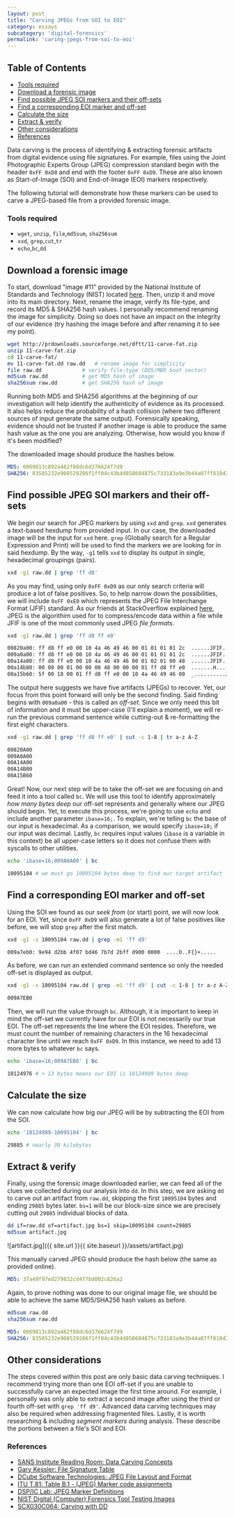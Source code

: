 ```yaml
---
layout: post
title: "Carving JPEGs from SOI to EOI"
category: essays
subcategory: 'digital-forensics'
permalink: 'caring-jpegs-from-soi-to-eoi'
---
```


## Table of Contents
* [Tools required](#tools-required)
* [Download a forensic image](#donwload-a-forensic-image)
* [Find possible JPEG SOI markers and their off-sets](#find-possible-jpeg-soi-markers-and-their-offsets)
* [Find a corresponding EOI marker and off-set](#find-a-corrresponding-eoi-marker-and-offset)
* [Calculate the size](#calculate-the-size)
* [Extract & verify](#extract-verify)
* [Other considerations](#other-considerations)
* [References](#references)

Data carving is the process of identifying & extracting forensic artifacts from digital evidence using file signatures. For example, files using the Joint Photographic Experts Group (JPEG) compression standard begin with the header `0xFF 0xD8` and end with the footer `0xFF 0xD9`. These are also known as Start-of-Image (SOI) and End-of-Image (EOI) markers respectively. 

The following tutorial will demonstrate how these markers can be used to carve a JPEG-based file from a provided forensic image. 

### Tools required
* `wget`, `unzip`, `file`,`md5sum`, `sha256sum`
* `xxd`, `grep`,`cut`,`tr`
* `echo`,`bc`,`dd`

## Download a forensic image
To start, download "image #11" provided by the National Institute of Standards and Technology (NIST) located [here](http://dftt.sourceforge.net/test11/index.html). Then, unzip it and move into its main directory. Next, rename the image, verify its file-type, and record its MD5 & SHA256 hash values. I personally recommend renaming the image for simplicity. Doing so does not have an impact on the integrity of our evidence (try hashing the image before and after renaming it to see my point).  
```bash
wget http://prdownloads.sourceforge.net/dftt/11-carve-fat.zip
unzip 11-carve-fat.zip
cd 11-carve-fat/
mv 11-carve-fat.dd raw.dd	# rename image for simplicity
file raw.dd 			# verify file-type (DOS/MBR boot sector)
md5sum raw.dd			# get MD5 hash of image
sha256sum raw.dd		# get SHA256 hash of image
```
Running both MD5 and SHA256 algorithms at the beginning of our investigation will help identify the authenticity of evidence as its processed. It also helps reduce the probability of a hash collision (where two different sources of input generate the same output). Forensically speaking, evidence should not be trusted if another image is able to produce the same hash value as the one you are analyzing. Otherwise, how would you know if it's been modified? 

The downloaded image should produce the hashes below.  
```yaml
MD5: 0069813c892a462f88dc6d376624f7d9
SHA256: 83585232e908529286f1ff04c43b4d858604875c733183a9e3b44a07ff818d26
```

## Find possible JPEG SOI markers and their off-sets
We begin our search for JPEG markers by using `xxd` and `grep`. `xxd` generates a text-based hexdump from provided input. In our case, the downloaded image will be the input for `xxd` here. `grep` (Globally search for a Regular Expression and Print) will be used to find the markers we are looking for in said hexdump. By the way, `-g1` tells `xxd` to display its output in single, hexadecimal groupings (pairs). 
```bash
xxd -g1 raw.dd | grep 'ff d8'
```
As you may find, using only `0xFF 0xD9` as our only search criteria will produce a lot of false positives. So, to help narrow down the possibilities, we will include `0xFF 0xE0` which represents the JPEG File Interchange Format (JFIF) standard. As our friends at StackOverflow explained [here](https://stackoverflow.com/questions/1427623/are-all-jpeg-files-jfif), JPEG is the algorithim used for to compress/encode data within a file while JFIF is one of the most commonly used JPEG *file formats*. 
```bash
xxd -g1 raw.dd | grep 'ff d8 ff e0'
```
```bash
00820a00: ff d8 ff e0 00 10 4a 46 49 46 00 01 01 01 01 2c  ......JFIF.....,
009a0a00: ff d8 ff e0 00 10 4a 46 49 46 00 01 01 01 01 2c  ......JFIF.....,
00a14a00: ff d8 ff e0 00 10 4a 46 49 46 00 01 02 01 00 48  ......JFIF.....H
00a14b80: 00 00 00 01 00 00 00 48 00 00 00 01 ff d8 ff e0  .......H........
00a15b60: 5f 00 18 00 01 ff d8 ff e0 00 10 4a 46 49 46 00  _..........JFIF.
```
The output here suggests we have five artifacts (JPEGs) to recover. Yet, our focus from this point forward will only be the second finding. Said finding begins with `009a0a00` - this is called an *off-set*. Since we only need this bit of information and it must be upper-case (I'll explain a moment), we will re-run the previous command sentence while cutting-out & re-formatting the first eight characters.
```bash
xxd -g1 raw.dd | grep 'ff d8 ff e0' | cut -c 1-8 | tr a-z A-Z
```
```bash
00820A00
009A0A00
00A14A00
00A14B80
00A15B60
```
Great! Now, our next step will be to take the off-set we are focusing on and feed it into a tool called `bc`. We will use this tool to identify approximately *how many bytes deep* our off-set represents and generally where our JPEG should begin. Yet, to execute this process, we're going to use `echo` and include another parameter `ibase=16;`. To explain, we're telling `bc` the base of our input is hexadecimal. As a comparison, we would specify `ibase=10;` if our input was decimal. Lastly, `bc` requires input values (`ibase` is a variable in this context) be all upper-case letters so it does not confuse them with syscalls to other utilities. 
```bash
echo 'ibase=16;009A0A00' | bc
```
```bash
10095104 # we must go 10095104 bytes deep to find our target artifact
```

## Find a corresponding EOI marker and off-set
Using the SOI we found as our *seek from* (or start) point, we will now look for an EOI. Yet, since `0xFF 0xD9` will also generate a lot of false positives like before, we will stop `grep` after the first match.
```bash
xxd -g1 -s 10095104 raw.dd | grep -m1 'ff d9'
```
```bash
009a7eb0: 9e94 d2bb 4f07 bd46 7b7d 2bff d900 0000  ....O..F{}+.....
```
As before, we can run an extended command sentence so only the needed off-set is displayed as output. 
```bash
xxd -g1 -s 10095104 raw.dd | grep -m1 'ff d9' | cut -c 1-8 | tr a-z A-Z
```
```bash
009A7EB0
```
Then, we will run the value through `bc`. Although, it is important to keep in mind the off-set we currently have for our EOI is not necessarily our true EOI. The off-set represents the line where the EOI resides. Therefore, we must count the number of remaining characters in the 16 hexadecimal character line until we reach `0xFF 0xD9`. In this instance, we need to add 13 more bytes to whatever `bc` says.
```bash
echo 'ibase=16;009A7EB0' | bc
```
```bash
10124976 # + 13 bytes means our EOI is 10124989 bytes deep
```

## Calculate the size
We can now calculate how big our JPEG will be by subtracting the EOI from the SOI. 
```bash
echo '10124989-10095104' | bc
```
```bash
29885 # nearly 30 kilobytes
```

## Extract & verify
Finally, using the forensic image downloaded earlier, we can feed all of the clues we collected during our analysis into `dd`. In this step, we are asking `dd` to carve out an artifact from `raw.dd`, skipping the first `10095104` bytes and ending `29885` bytes later. `bs=1` will be our block-size since we are precisely cutting out `29885` individual blocks of data.
```bash
dd if=raw.dd of=artifact.jpg bs=1 skip=10095104 count=29885
md5sum artifact.jpg
```
![artifact.jpg]({{ site.url }}{{ site.baseurl }}/assets/artifact.jpg)<br>

This manually carved JPEG should produce the hash below (the same as provided online). 
```yaml
MD5: 37a49f97ed279832cd4f7bd002c826a2
```
Again, to prove nothing was done to our original image file, we should be able to achieve the same MD5/SHA256 hash values as before. 
```bash
md5sum raw.dd
sha256sum raw.dd
```
```yaml
MD5: 0069813c892a462f88dc6d376624f7d9
SHA256: 83585232e908529286f1ff04c43b4d858604875c733183a9e3b44a07ff818d26
```

## Other considerations
The steps covered within this post are only basic data carving techniques. I recommend trying more than one EOI off-set if you are unable to successfully carve an expected image the first time around. For example, I personally was only able to extract a second image after using the third or fourth off-set with `grep 'ff d9'`. Advanced data carving techniques may also be required when addressing fragmented files. Lastly, it is worth researching & including *segment markers* during analysis. These describe the portions between a file's SOI and EOI.

### References
* [SANS Institute Reading Room: Data Carving Concepts](https://www.sans.org/reading-room/whitepapers/forensics/data-carving-concepts-32969)
* [Gary Kessler: File Signature Table](https://www.garykessler.net/library/file_sigs.html)
* [DCube Software Technologies: JPEG File Layout and Format](http://vip.sugovica.hu/Sardi/kepnezo/JPEG%20File%20Layout%20and%20Format.htm) 
* [ITU T.81: Table B.1 - (JPEG) Marker code assignments](https://www.w3.org/Graphics/JPEG/itu-t81.pdf)
* [DSP/IC Lab: JPEG Marker Definitions](http://lad.dsc.ufcg.edu.br/multimidia/jpegmarker.pdf)
* [NIST Digital (Computer) Forensics Tool Testing Images](http://dftt.sourceforge.net/test11/index.html)
* [SCX030C064: Carving with DD](http://scx030c064.blogspot.com/2013/02/carving-with-dd.html?m=1)
